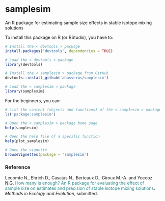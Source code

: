 # samplesim

An R package for estimating sample size effects in stable isotope mixing solutions

To install this package on R (or RStudio), you have to:

```r
# Install the < devtools > package
install.packages('devtools', dependencies = TRUE)

# Load the < devtools > package
library(devtools)

# Install the < samplesim > package from GitHub
devtools::install_github('ahasverus/samplesim')

# Load the < samplesim > package
library(samplesim)
```

For the beginners, you can:

```r
# List the content (objects and functions) of the < samplesim > package
ls('package:samplesim')

# Open the < samplesim > package home page
help(samplesim)

# Open the help file of a specific function
help(plot_samplesim)

# Open the vignette
browseVignettes(package = 'samplesim')
```

### Reference

Lecomte N., Ehrich D., Casajus N., Berteaux D., Giroux M.-A. and Yoccoz N.G. <span style='color: #338c8c;'>How many is enough? An R package for evaluating the effect of sample size on estimates and precision of stable isotope mixing solutions</span>. <em>Methods in Ecology and Evolution</em>, submitted.
